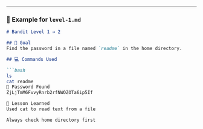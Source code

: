 
---

### 📄 Example for `level-1.md`

```md
# Bandit Level 1 → 2

## 🎯 Goal
Find the password in a file named `readme` in the home directory.

## 💻 Commands Used

```bash
ls
cat readme
🧠 Password Found
ZjLjTmM6FvvyRnrb2rfNWOZOTa6ip5If

🤯 Lesson Learned
Used cat to read text from a file

Always check home directory first
